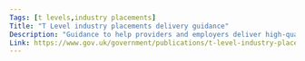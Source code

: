```yaml
---
Tags: [t levels,industry placements]
Title: "T Level industry placements delivery guidance"
Description: "Guidance to help providers and employers deliver high-quality industry placements"
Link: https://www.gov.uk/government/publications/t-level-industry-placements-delivery-guidance
---
```

